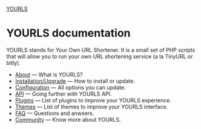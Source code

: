 [YOURLS](http://yourls.org/)

YOURLS documentation
====================
YOURLS stands for Your Own URL Shortener. It is a small set of PHP scripts that will allow you to run your own URL shortening service (a la TinyURL or bitly).


*   [About](1_About.md) &mdash; What is YOURLS?
*   [Installation/Upgrade](2_Installation.md) &mdash; How to install or update.
*   [Configuration](3_Configuration.md) &mdash; All options you can update.
*   [API](4_API.md) &mdash; Going further with YOURLS API.
*   [Plugins](5_Plugins.md) &mdash; List of plugins to improve your YOURLS experience.
*   [Themes](6_Themes.md) &mdash; List of themes to improve your YOURLS interface.
*   [FAQ](7_FAQ.md) &mdash; Questions and anwsers.
*   [Community](8_Community.md) &mdash; Know more about YOURLS.
